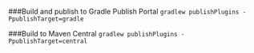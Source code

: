 ###Build and publish to Gradle Publish Portal
```gradlew publishPlugins -PpublishTarget=gradle```

###Build to Maven Central
```gradlew publishPlugins -PpublishTarget=central```